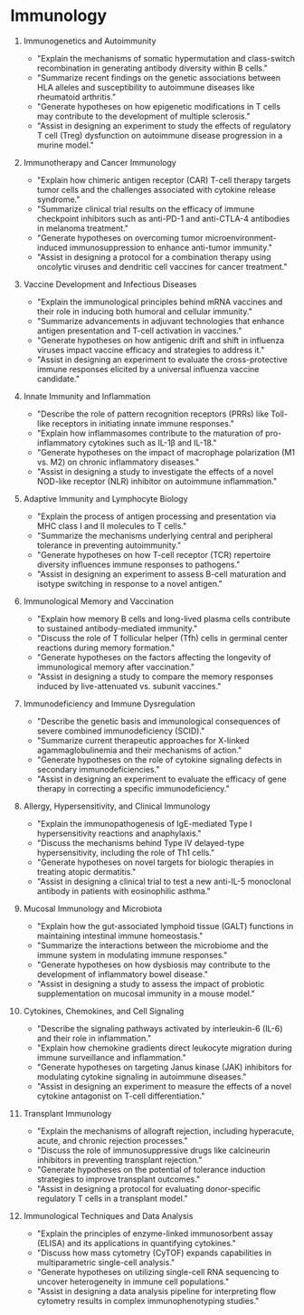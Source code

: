 # Immunology

1. Immunogenetics and Autoimmunity
    * "Explain the mechanisms of somatic hypermutation and class-switch recombination in generating antibody diversity within B cells."
    * "Summarize recent findings on the genetic associations between HLA alleles and susceptibility to autoimmune diseases like rheumatoid arthritis."
    * "Generate hypotheses on how epigenetic modifications in T cells may contribute to the development of multiple sclerosis."
    * "Assist in designing an experiment to study the effects of regulatory T cell (Treg) dysfunction on autoimmune disease progression in a murine model."

2. Immunotherapy and Cancer Immunology
    * "Explain how chimeric antigen receptor (CAR) T-cell therapy targets tumor cells and the challenges associated with cytokine release syndrome."
    * "Summarize clinical trial results on the efficacy of immune checkpoint inhibitors such as anti-PD-1 and anti-CTLA-4 antibodies in melanoma treatment."
    * "Generate hypotheses on overcoming tumor microenvironment-induced immunosuppression to enhance anti-tumor immunity."
    * "Assist in designing a protocol for a combination therapy using oncolytic viruses and dendritic cell vaccines for cancer treatment."

3. Vaccine Development and Infectious Diseases
    * "Explain the immunological principles behind mRNA vaccines and their role in inducing both humoral and cellular immunity."
    * "Summarize advancements in adjuvant technologies that enhance antigen presentation and T-cell activation in vaccines."
    * "Generate hypotheses on how antigenic drift and shift in influenza viruses impact vaccine efficacy and strategies to address it."
    * "Assist in designing an experiment to evaluate the cross-protective immune responses elicited by a universal influenza vaccine candidate."

4. Innate Immunity and Inflammation
    * "Describe the role of pattern recognition receptors (PRRs) like Toll-like receptors in initiating innate immune responses."
    * "Explain how inflammasomes contribute to the maturation of pro-inflammatory cytokines such as IL-1β and IL-18."
    * "Generate hypotheses on the impact of macrophage polarization (M1 vs. M2) on chronic inflammatory diseases."
    * "Assist in designing a study to investigate the effects of a novel NOD-like receptor (NLR) inhibitor on autoimmune inflammation."

5. Adaptive Immunity and Lymphocyte Biology
    * "Explain the process of antigen processing and presentation via MHC class I and II molecules to T cells."
    * "Summarize the mechanisms underlying central and peripheral tolerance in preventing autoimmunity."
    * "Generate hypotheses on how T-cell receptor (TCR) repertoire diversity influences immune responses to pathogens."
    * "Assist in designing an experiment to assess B-cell maturation and isotype switching in response to a novel antigen."

6. Immunological Memory and Vaccination
    * "Explain how memory B cells and long-lived plasma cells contribute to sustained antibody-mediated immunity."
    * "Discuss the role of T follicular helper (Tfh) cells in germinal center reactions during memory formation."
    * "Generate hypotheses on the factors affecting the longevity of immunological memory after vaccination."
    * "Assist in designing a study to compare the memory responses induced by live-attenuated vs. subunit vaccines."

7. Immunodeficiency and Immune Dysregulation
    * "Describe the genetic basis and immunological consequences of severe combined immunodeficiency (SCID)."
    * "Summarize current therapeutic approaches for X-linked agammaglobulinemia and their mechanisms of action."
    * "Generate hypotheses on the role of cytokine signaling defects in secondary immunodeficiencies."
    * "Assist in designing an experiment to evaluate the efficacy of gene therapy in correcting a specific immunodeficiency."

8. Allergy, Hypersensitivity, and Clinical Immunology
    * "Explain the immunopathogenesis of IgE-mediated Type I hypersensitivity reactions and anaphylaxis."
    * "Discuss the mechanisms behind Type IV delayed-type hypersensitivity, including the role of Th1 cells."
    * "Generate hypotheses on novel targets for biologic therapies in treating atopic dermatitis."
    * "Assist in designing a clinical trial to test a new anti-IL-5 monoclonal antibody in patients with eosinophilic asthma."

9. Mucosal Immunology and Microbiota
    * "Explain how the gut-associated lymphoid tissue (GALT) functions in maintaining intestinal immune homeostasis."
    * "Summarize the interactions between the microbiome and the immune system in modulating immune responses."
    * "Generate hypotheses on how dysbiosis may contribute to the development of inflammatory bowel disease."
    * "Assist in designing a study to assess the impact of probiotic supplementation on mucosal immunity in a mouse model."

10. Cytokines, Chemokines, and Cell Signaling
    * "Describe the signaling pathways activated by interleukin-6 (IL-6) and their role in inflammation."
    * "Explain how chemokine gradients direct leukocyte migration during immune surveillance and inflammation."
    * "Generate hypotheses on targeting Janus kinase (JAK) inhibitors for modulating cytokine signaling in autoimmune diseases."
    * "Assist in designing an experiment to measure the effects of a novel cytokine antagonist on T-cell differentiation."

11. Transplant Immunology
    * "Explain the mechanisms of allograft rejection, including hyperacute, acute, and chronic rejection processes."
    * "Discuss the role of immunosuppressive drugs like calcineurin inhibitors in preventing transplant rejection."
    * "Generate hypotheses on the potential of tolerance induction strategies to improve transplant outcomes."
    * "Assist in designing a protocol for evaluating donor-specific regulatory T cells in a transplant model."

12. Immunological Techniques and Data Analysis
    * "Explain the principles of enzyme-linked immunosorbent assay (ELISA) and its applications in quantifying cytokines."
    * "Discuss how mass cytometry (CyTOF) expands capabilities in multiparametric single-cell analysis."
    * "Generate hypotheses on utilizing single-cell RNA sequencing to uncover heterogeneity in immune cell populations."
    * "Assist in designing a data analysis pipeline for interpreting flow cytometry results in complex immunophenotyping studies."
